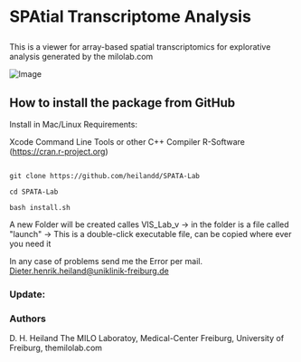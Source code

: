 <p align="center">
 <h1 "SPATA-Lab" >
<p
   
# SPAtial Transcriptome Analysis 


This is a viewer for array-based spatial transcriptomics for explorative analysis generated by the milolab.com

![Image](https://github.com/heilandd/SPATA-Lab/blob/master/SPATA.png)







## How to install the package from GitHub

Install in Mac/Linux
Requirements: 

Xcode Command Line Tools or other C++ Compiler
R-Software (https://cran.r-project.org)

```

git clone https://github.com/heilandd/SPATA-Lab

cd SPATA-Lab

bash install.sh

```
A new Folder will be created calles VIS_Lab_v
-> in the folder is a file called "launch"
-> This is a double-click executable file, can be copied where ever you need it

In any case of problems send me the Error per mail.
Dieter.henrik.heiland@uniklinik-freiburg.de


### Update:




### Authors

D. H. Heiland  The MILO Laboratoy, Medical-Center Freiburg, University of Freiburg, themilolab.com
